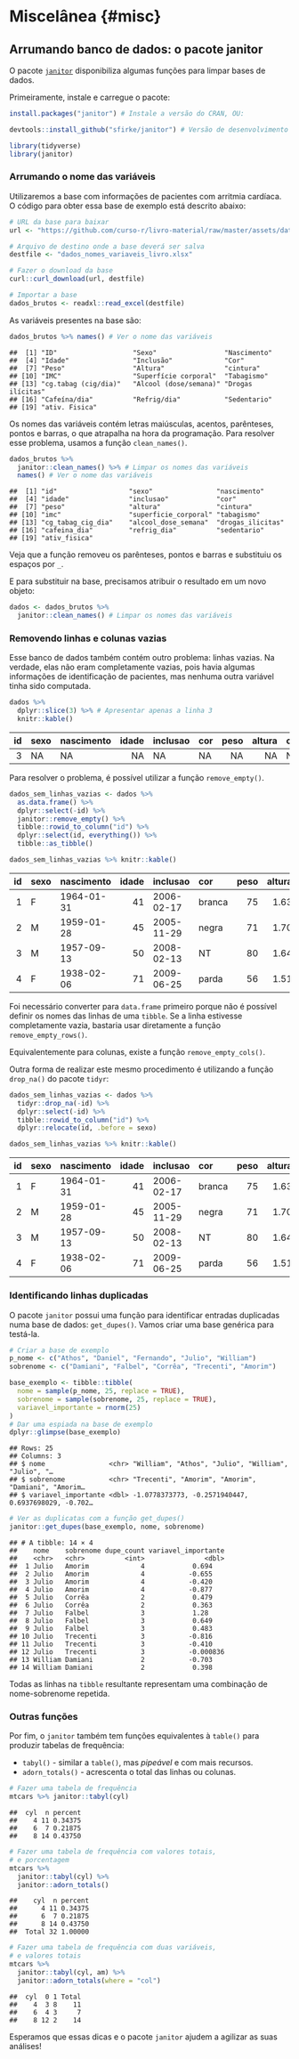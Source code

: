 # Miscelânea {#misc}


## Arrumando banco de dados: o pacote janitor

O pacote [`janitor`](https://garthtarr.github.io/meatR/janitor.html) disponibiliza algumas funções para limpar bases de dados.

Primeiramente, instale e carregue o pacote:


```r
install.packages("janitor") # Instale a versão do CRAN, OU:

devtools::install_github("sfirke/janitor") # Versão de desenvolvimento
```


```r
library(tidyverse)
library(janitor)
```

### Arrumando o nome das variáveis

Utilizaremos a base com informações de pacientes com arritmia cardíaca. O código para obter essa base de exemplo está descrito abaixo:






```r
# URL da base para baixar
url <- "https://github.com/curso-r/livro-material/raw/master/assets/data/dados_nomes_variaveis_livro.xlsx"

# Arquivo de destino onde a base deverá ser salva
destfile <- "dados_nomes_variaveis_livro.xlsx"

# Fazer o download da base
curl::curl_download(url, destfile)

# Importar a base 
dados_brutos <- readxl::read_excel(destfile)
```

As variáveis presentes na base são:

```r
dados_brutos %>% names() # Ver o nome das variáveis
```

```
##  [1] "ID"                   "Sexo"                 "Nascimento"          
##  [4] "Idade"                "Inclusão"             "Cor"                 
##  [7] "Peso"                 "Altura"               "cintura"             
## [10] "IMC"                  "Superfície corporal"  "Tabagismo"           
## [13] "cg.tabag (cig/dia)"   "Alcool (dose/semana)" "Drogas ilícitas"     
## [16] "Cafeína/dia"          "Refrig/dia"           "Sedentario"          
## [19] "ativ. Fisica"
```

Os nomes das variáveis contém letras maiúsculas, acentos, parênteses, pontos e barras, o que atrapalha na hora da programação. Para resolver esse problema, usamos a função `clean_names()`.


```r
dados_brutos %>% 
  janitor::clean_names() %>% # Limpar os nomes das variáveis
  names() # Ver o nome das variáveis
```

```
##  [1] "id"                  "sexo"                "nascimento"         
##  [4] "idade"               "inclusao"            "cor"                
##  [7] "peso"                "altura"              "cintura"            
## [10] "imc"                 "superficie_corporal" "tabagismo"          
## [13] "cg_tabag_cig_dia"    "alcool_dose_semana"  "drogas_ilicitas"    
## [16] "cafeina_dia"         "refrig_dia"          "sedentario"         
## [19] "ativ_fisica"
```

Veja que a função removeu os parênteses, pontos e barras e substituiu os espaços por `_`. 


E para substituir na base, precisamos atribuir o resultado em um novo objeto:


```r
dados <- dados_brutos %>% 
  janitor::clean_names() # Limpar os nomes das variáveis
```

### Removendo linhas e colunas vazias


Esse banco de dados também contém outro problema: linhas vazias. Na verdade, elas não eram completamente vazias, pois havia algumas informações de identificação de pacientes, mas nenhuma outra variável tinha sido computada.


```r
dados %>% 
  dplyr::slice(3) %>% # Apresentar apenas a linha 3
  knitr::kable()
```



| id|sexo |nascimento | idade|inclusao |cor | peso| altura|cintura | imc|superficie_corporal |tabagismo | cg_tabag_cig_dia| alcool_dose_semana|drogas_ilicitas | cafeina_dia| refrig_dia|sedentario |ativ_fisica |
|--:|:----|:----------|-----:|:--------|:---|----:|------:|:-------|---:|:-------------------|:---------|----------------:|------------------:|:---------------|-----------:|----------:|:----------|:-----------|
|  3|NA   |NA         |    NA|NA       |NA  |   NA|     NA|NA      |  NA|NA                  |NA        |               NA|                 NA|NA              |          NA|         NA|NA         |NA          |

Para resolver o problema, é possível utilizar a função `remove_empty()`.


```r
dados_sem_linhas_vazias <- dados %>% 
  as.data.frame() %>% 
  dplyr::select(-id) %>% 
  janitor::remove_empty() %>% 
  tibble::rowid_to_column("id") %>% 
  dplyr::select(id, everything()) %>%
  tibble::as_tibble()

dados_sem_linhas_vazias %>% knitr::kable()
```



| id|sexo |nascimento | idade|inclusao   |cor    | peso| altura|cintura |      imc|superficie_corporal |tabagismo | cg_tabag_cig_dia| alcool_dose_semana|drogas_ilicitas | cafeina_dia| refrig_dia|sedentario |ativ_fisica  |
|--:|:----|:----------|-----:|:----------|:------|----:|------:|:-------|--------:|:-------------------|:---------|----------------:|------------------:|:---------------|-----------:|----------:|:----------|:------------|
|  1|F    |1964-01-31 |    41|2006-02-17 |branca |   75|   1.63|98      | 28.22839|1.81                |N         |                0|                  0|N               |         100|          0|S          |N            |
|  2|M    |1959-01-28 |    45|2005-11-29 |negra  |   71|   1.70|NT      | 24.57000|1.83                |N         |                0|                 35|N               |          50|        300|N          |insuficiente |
|  3|M    |1957-09-13 |    50|2008-02-13 |NT     |   80|   1.64|NT      | 29.74420|1.87                |N         |                0|                  0|N               |         500|          0|S          |N            |
|  4|F    |1938-02-06 |    71|2009-06-25 |parda  |   56|   1.51|96      | 24.56033|1,51                |N         |                0|                  0|N               |          50|          0|S          |N            |

Foi necessário converter para `data.frame` primeiro porque não é possível definir os nomes das linhas de uma `tibble`. Se a linha estivesse completamente vazia, bastaria usar diretamente a função `remove_empty_rows()`.

Equivalentemente para colunas, existe a função `remove_empty_cols()`.

Outra forma de realizar este mesmo procedimento é utilizando a função `drop_na()` do pacote `tidyr`:


```r
dados_sem_linhas_vazias <- dados %>% 
  tidyr::drop_na(-id) %>%
  dplyr::select(-id) %>% 
  tibble::rowid_to_column("id") %>% 
  dplyr::relocate(id, .before = sexo)

dados_sem_linhas_vazias %>% knitr::kable()
```



| id|sexo |nascimento | idade|inclusao   |cor    | peso| altura|cintura |      imc|superficie_corporal |tabagismo | cg_tabag_cig_dia| alcool_dose_semana|drogas_ilicitas | cafeina_dia| refrig_dia|sedentario |ativ_fisica  |
|--:|:----|:----------|-----:|:----------|:------|----:|------:|:-------|--------:|:-------------------|:---------|----------------:|------------------:|:---------------|-----------:|----------:|:----------|:------------|
|  1|F    |1964-01-31 |    41|2006-02-17 |branca |   75|   1.63|98      | 28.22839|1.81                |N         |                0|                  0|N               |         100|          0|S          |N            |
|  2|M    |1959-01-28 |    45|2005-11-29 |negra  |   71|   1.70|NT      | 24.57000|1.83                |N         |                0|                 35|N               |          50|        300|N          |insuficiente |
|  3|M    |1957-09-13 |    50|2008-02-13 |NT     |   80|   1.64|NT      | 29.74420|1.87                |N         |                0|                  0|N               |         500|          0|S          |N            |
|  4|F    |1938-02-06 |    71|2009-06-25 |parda  |   56|   1.51|96      | 24.56033|1,51                |N         |                0|                  0|N               |          50|          0|S          |N            |



### Identificando linhas duplicadas

O pacote `janitor` possui uma função para identificar entradas duplicadas numa base de dados: `get_dupes()`. Vamos criar uma base genérica para testá-la.


```r
# Criar a base de exemplo
p_nome <- c("Athos", "Daniel", "Fernando", "Julio", "William")
sobrenome <- c("Damiani", "Falbel", "Corrêa", "Trecenti", "Amorim")

base_exemplo <- tibble::tibble(
  nome = sample(p_nome, 25, replace = TRUE),
  sobrenome = sample(sobrenome, 25, replace = TRUE),
  variavel_importante = rnorm(25)
)
# Dar uma espiada na base de exemplo
dplyr::glimpse(base_exemplo)
```

```
## Rows: 25
## Columns: 3
## $ nome                <chr> "William", "Athos", "Julio", "William", "Julio", "…
## $ sobrenome           <chr> "Trecenti", "Amorim", "Amorim", "Damiani", "Amorim…
## $ variavel_importante <dbl> -1.0778373773, -0.2571940447, 0.6937698029, -0.702…
```

```r
# Ver as duplicatas com a função get_dupes()
janitor::get_dupes(base_exemplo, nome, sobrenome)
```

```
## # A tibble: 14 × 4
##    nome    sobrenome dupe_count variavel_importante
##    <chr>   <chr>          <int>               <dbl>
##  1 Julio   Amorim             4            0.694   
##  2 Julio   Amorim             4           -0.655   
##  3 Julio   Amorim             4           -0.420   
##  4 Julio   Amorim             4           -0.877   
##  5 Julio   Corrêa             2            0.479   
##  6 Julio   Corrêa             2            0.363   
##  7 Julio   Falbel             3            1.28    
##  8 Julio   Falbel             3            0.649   
##  9 Julio   Falbel             3            0.483   
## 10 Julio   Trecenti           3           -0.816   
## 11 Julio   Trecenti           3           -0.410   
## 12 Julio   Trecenti           3           -0.000836
## 13 William Damiani            2           -0.703   
## 14 William Damiani            2            0.398
```

Todas as linhas na `tibble` resultante representam uma combinação de nome-sobrenome repetida.

### Outras funções

Por fim, o `janitor` também tem funções equivalentes à `table()` para produzir tabelas de frequência:

- `tabyl()` - similar a `table()`, mas *pipeável* e com mais recursos.
- `adorn_totals()` - acrescenta o total das linhas ou colunas.



```r
# Fazer uma tabela de frequência
mtcars %>% janitor::tabyl(cyl)
```

```
##  cyl  n percent
##    4 11 0.34375
##    6  7 0.21875
##    8 14 0.43750
```

```r
# Fazer uma tabela de frequência com valores totais,
# e porcentagem
mtcars %>% 
  janitor::tabyl(cyl) %>% 
  janitor::adorn_totals()
```

```
##    cyl  n percent
##      4 11 0.34375
##      6  7 0.21875
##      8 14 0.43750
##  Total 32 1.00000
```

```r
# Fazer uma tabela de frequência com duas variáveis,
# e valores totais
mtcars %>% 
  janitor::tabyl(cyl, am) %>% 
  janitor::adorn_totals(where = "col")
```

```
##  cyl  0 1 Total
##    4  3 8    11
##    6  4 3     7
##    8 12 2    14
```

Esperamos que essas dicas e o pacote `janitor` ajudem a agilizar as suas análises!


<!-- Criar outro exemplo para usar o abjutils::rm_accent() -->
